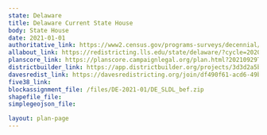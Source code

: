 ```yaml
---
state: Delaware
title: Delaware Current State House
body: State House
date: 2021-01-01
authoritative_link: https://www2.census.gov/programs-surveys/decennial/2020/data/01-Redistricting_File--PL_94-171/
allabout_link: https://redistricting.lls.edu/state/delaware/?cycle=2020&level=State%20Upper&startdate=
planscore_link: https://planscore.campaignlegal.org/plan.html?20210929T040334.581069296Z
districtbuilder_link: https://app.districtbuilder.org/projects/3d3d2a5b-eae4-4622-b637-c578298c2132
davesredist_link: https://davesredistricting.org/join/df490f61-acd6-49ba-aa91-26261ca95fc4
five38_link:
blockassignment_file: /files/DE-2021-01/DE_SLDL_bef.zip
shapefile_file:
simplegeojson_file:

layout: plan-page
---
```

